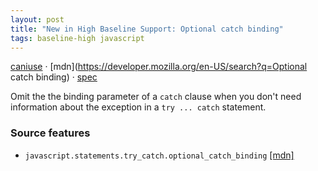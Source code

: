 ```yaml
---
layout: post
title: "New in High Baseline Support: Optional catch binding"
tags: baseline-high javascript
---
```


[caniuse](https://caniuse.com/?search=optional-catch-binding) · [mdn](https://developer.mozilla.org/en-US/search?q=Optional catch binding) · [spec](https://tc39.es/ecma262/multipage/ecmascript-language-statements-and-declarations.html#sec-try-statement)

Omit the the binding parameter of a `catch` clause when you don't need information about the exception in a `try ... catch` statement.

### Source features

- ``javascript.statements.try_catch.optional_catch_binding`` [[mdn]](https://developer.mozilla.org/en-US/search?q=javascript.statements.try_catch.optional_catch_binding)
